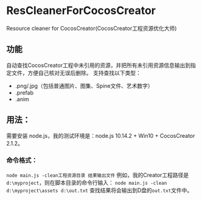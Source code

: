 # ResCleanerForCocosCreator
Resource cleaner for CocosCreator(CocosCreator工程资源优化大师)

## 功能
自动查找CocosCreator工程中未引用的资源，并把所有未引用资源信息输出到指定文件，方便自己核对无误后删除。
支持查找以下类型：
- .png/.jpg（包括普通图片、图集、Spine文件、艺术数字）
- .prefab
- .anim

## 用法：
需要安装 node.js，我的测试环境是：node.js 10.14.2 + Win10 + CocosCreator 2.1.2。
### 命令格式：
`node main.js -clean工程资源目录 结果输出文件`
例如，我的Creator工程路径是`d:\myproject`，则在脚本目录的命令行输入：
`node main.js -clean d:\myproject\assets d:\out.txt`
查找结果将会输出到D盘的`out.txt`文件中。

